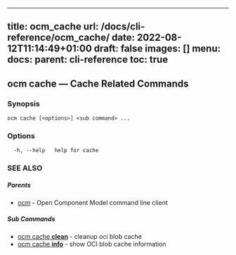 
---
title: ocm_cache
url: /docs/cli-reference/ocm_cache/
date: 2022-08-12T11:14:49+01:00
draft: false
images: []
menu:
  docs:
    parent: cli-reference
toc: true
---
## ocm cache &mdash; Cache Related Commands

### Synopsis

```
ocm cache [<options>] <sub command> ...
```

### Options

```
  -h, --help   help for cache
```

### SEE ALSO

##### Parents

* [ocm](ocm.md)	 - Open Component Model command line client


##### Sub Commands

* [ocm cache <b>clean</b>](ocm_cache_clean.md)	 - cleanup oci blob cache
* [ocm cache <b>info</b>](ocm_cache_info.md)	 - show OCI blob cache information

